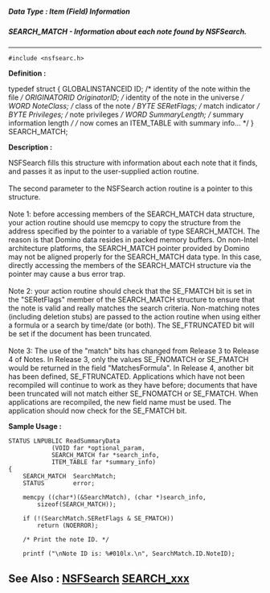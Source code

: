 ##### Data Type : Item (Field) Information
##### SEARCH_MATCH - Information about each note found by NSFSearch.
---
```
#include <nsfsearc.h>
```

**Definition :**

typedef struct {
   GLOBALINSTANCEID ID; /* identity of the note within the file */
   ORIGINATORID OriginatorID; /* identity of the note in the
                           universe */
   WORD NoteClass;      /* class of the note */
   BYTE SERetFlags;     /* match indicator */
   BYTE Privileges;     /* note privileges */
   WORD SummaryLength;  /* summary information length */
/* now comes an ITEM_TABLE with summary info... */
} SEARCH_MATCH;

**Description :**

NSFSearch fills this structure with information about each note that it finds, and passes it as input to the user-supplied action routine.<br>
<br>
The second parameter to the NSFSearch action routine is a pointer to this structure.<br>
<br>
Note 1: before accessing members of the SEARCH_MATCH data structure, your action routine should use memcpy to copy the structure from the address specified by the pointer to a variable of type SEARCH_MATCH. The reason is that Domino data resides in packed memory buffers. On non-Intel architecture platforms, the SEARCH_MATCH pointer provided by Domino may not be aligned properly for the SEARCH_MATCH data type. In this case, directly accessing the members of the SEARCH_MATCH structure via the pointer may cause a bus error trap.<br>
<br>
Note 2: your action routine should check that the SE_FMATCH bit is set in the &quot;SERetFlags&quot; member of the SEARCH_MATCH structure to ensure that the note is valid and really matches the search criteria. Non-matching notes (including deletion stubs) are passed to the action routine when using either a formula or a search by time/date (or both).  The SE_FTRUNCATED bit will be set if the document has been truncated.<br>
<br>
Note 3:  The use of the &quot;match&quot; bits has changed from Release 3 to Release 4 of Notes.  In Release 3, only the values SE_FNOMATCH or SE_FMATCH would be returned in the field &quot;MatchesFormula&quot;.  In Release 4, another bit has been defined, SE_FTRUNCATED.  Applications which have not been recompiled will continue to work as they have before;  documents that have been truncated will not match either SE_FNOMATCH or SE_FMATCH.  When applications are recompiled, the new field name must be used.  The application should now check for the SE_FMATCH bit.


**Sample Usage :**
```
STATUS LNPUBLIC ReadSummaryData
            (VOID far *optional_param,
            SEARCH_MATCH far *search_info,
            ITEM_TABLE far *summary_info)
{
    SEARCH_MATCH  SearchMatch;
    STATUS        error;

    memcpy ((char*)(&SearchMatch), (char *)search_info,
        sizeof(SEARCH_MATCH));

    if (!(SearchMatch.SERetFlags & SE_FMATCH))
        return (NOERROR);

    /* Print the note ID. */

    printf ("\nNote ID is: %#010lx.\n", SearchMatch.ID.NoteID);
```

**See Also :**
[NSFSearch](/domino-c-api-docs/reference/Func/NSFSearch)
[SEARCH_xxx](/domino-c-api-docs/reference/Symb/SEARCH_xxx)
---
